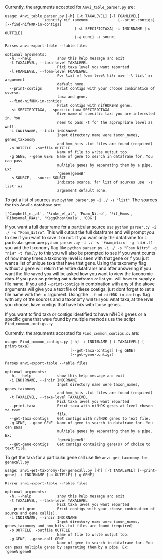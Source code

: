 Currently, the arguments accepted for `Anvi_table_parser.py` are:

```
usage: Anvi_table_parser.py [-h] [-t TAXALEVEL] [-l FOAMLEVEL]
                  Identify_Nif_Taxonom              [--print-contigs] [--find-nifHDK-in-contigs]
                                [-st SPECIFICTAXA] -i INDIRNAME [-o OUTFILE]
                                [-g GENE] -s SOURCE

Parses anvi-export-table --table files

optional arguments:
  -h, --help            show this help message and exit
  -t TAXALEVEL, --taxa-level TAXALEVEL
                        Pick taxa level you want reported
  -l FOAMLEVEL, --foam-level FOAMLEVEL
                        For list of foam level hits use '-l list' as arguement
                        default none.
  --print-contigs       Print contigs with your choose combination of source,
                        taxa and gene.
  --find-nifHDK-in-contigs
                        Print contigs with nifHDKENB genes.
  -st SPECIFICTAXA, --specific-taxa SPECIFICTAXA
                        Give name of specific taxa you are interested in. You
                        need to pass -t for the appropriate level as well.
  -i INDIRNAME, --indir INDIRNAME
                        Input directory name were taxon_names, genes_taxonomy
                        and hmm_hits .txt files are found (required)
  -o OUTFILE, -outfile OUTFILE
                        Name of file to write output too.
  -g GENE, --gene GENE  Name of gene to search in dataframe for. You can pass
                        multiple genes by separating them by a pipe. Ex:
                        'geneA|geneB'
  -s SOURCE, --source SOURCE
                        Indicate source, for list of sources use '-s list' as
                        arguement default none.
 ```
 
 To get a list of sources use `python parser.py -i ./ -s "list"`. The sources for this Anvi'o database are:
 
 ```
 ['Campbell_et_al', 'Rinke_et_al', 'Foam_Nitro', 'Nif_Hmms', 'Ribosomal_RNAs', 'KeggGhostKoala', 'COG']
```

If you want a full dataframe for a particular source use `python parser.py -i ./ -s "Foam_Nitro"`. This will output the full dataframe
and will prompt you to see if you want to save it or not. If you want only the dataframe for a particular gene use 
`python parser.py -i ./ -s "Foam_Nitro" -g "niH"`. If you add the taxonomy flag like `python parser.py -i ./ -s "Foam_Nitro" -g "niH" -t family`
to this you will also be prompted to see if you want counts of how many times a taxonomy level is seen with that gene or if you just want a 
list of unique taxa that have that gene. Using the taxonomy flag without a gene will return the entire dataframe and after answering if you want 
the file saved you will be asked how you want to view the taxonomic data. If you plan on printing out a dataframe or list you will have to 
supply a file name. If you add `--print-contigs` in combination with any of the above arguments will give you a text file of these
contigs, just dont forget to set a file name with the `-o` argument. Using the `--find-nifHDK-in-contigs` flag with any of the sources and 
a taxonomy will tell you what taxa, at the level you choose, have contigs that have hits with those genes. 

If you want to find taxa or contigs identified to have nifHDK genes or a specific gene that were found by multiple methods use the script `Find_common_contigs.py`

Currently, the arguments accepted for `Find_common_contigs.py` are:

```
usage: Find_common_contigs.py [-h] -i INDIRNAME [-t TAXALEVEL] [--print-taxa]
                              [--get-taxa-contigs] [-g GENE]
                              [--get-gene-contigs]

Parses anvi-export-table --table files

optional arguments:
  -h, --help            show this help message and exit
  -i INDIRNAME, --indir INDIRNAME
                        Input directory name were taxon_names, genes_taxonomy
                        and hmm_hits .txt files are found (required)
  -t TAXALEVEL, --taxa-level TAXALEVEL
                        Pick taxa level you want reported
  --print-taxa          Print taxa with nifHDK genes at level chosen to text
                        file.
  --get-taxa-contigs    Get contigs with nifHDK genes to text file.
  -g GENE, --gene GENE  Name of gene to search in dataframe for. You can pass
                        multiple genes by separating them by a pipe. Ex:
                        'geneA|geneB'
  --get-gene-contigs    Get contigs containing gene(s) of choice to text file.
 ```

To get the taxa for a particular gene call use the `anvi-get-taxonomy-for-genecall.py`


```
usage: anvi-get-taxonomy-for-genecall.py [-h] [-t TAXALEVEL] [--print-gene] -i INDIRNAME [-o OUTFILE] [-g GENE]

Parses anvi-export-table --table files

optional arguments:
  -h, --help            show this help message and exit
  -t TAXALEVEL, --taxa-level TAXALEVEL
                        Pick taxa level you want reported
  --print-gene          Print contigs with your choose combination of source and gene call(s).
  -i INDIRNAME, --indir INDIRNAME
                        Input directory name were taxon_names, genes_taxonomy and hmm_hits .txt files are found (required)
  -o OUTFILE, -outfile OUTFILE
                        Name of file to write output too.
  -g GENE, --gene-call GENE
                        Name of gene to search in dataframe for. You can pass multiple genes by separating them by a pipe. Ex: 'geneA|geneB'
```
